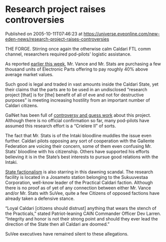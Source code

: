 # Research project raises controversies
Published on 2005-10-11T07:46:23 at https://universe.eveonline.com/new-eden-news/research-project-raises-controversies

THE FORGE. Stirring once again the otherwise calm Caldari FTL comm channel, researchers required pod-pilots' logistic assistance.   
  
As reported [earlier this week](http://myeve.eve-online.com/news.asp?a=single&nid=931&tid=6), Mr. Vance and Mr. Stats are purchasing a few thousand units of Electronic Parts offering to pay roughly 40% above average market values.   
  
Such good is legal and traded in vast amounts inside the Caldari State, yet their claims that the parts are to be used in an undisclosed “research project [that] is for [the] benefit of all of eve and not for destructive purposes” is meeting increasing hostility from an important number of Caldari citizens.   
  
GalNet has been full of [controversy and guess work](http://myeve.eve-online.com/ingameboard.asp?a=topic&threadID=234091) about this project. Although there is no official confirmation so far, many pod-pilots have assumed this research effort is a “Crielere II” of sorts.   
  
The fact that Mr. Stats is of the Intaki bloodline muddles the issue even further. Caldari pilots opposing any sort of cooperation with the Gallente Federation are voicing their concern, some of them even confusing Mr. Stats’ bloodline with his citizenship. Others have supported his efforts believing it is in the State’s best interests to pursue good relations with the Intaki.   
  
[State factionalism](http://www.eve-online.com/background/potw/03-dec-01.asp) is also starring in this dawning scandal. The research facility is located in a Josameto station belonging to the Sukuuvestaa Corporation, well-know leader of the Practical Caldari faction. Although there is no proof as of yet of any connection between either Mr. Vance and/or Mr. Stats with SuVee, quite a few Citizens of opposed factions have already taken a defensive stance.   
  
“Loyal Caldari [citizens should distrust] anything that wears the stench of the Practicals,” stated Patriot-leaning CAIN Commander Officer Dev Larren. “Integrity and honor is not their strong point and should they ever lead the direction of the State then all Caldari are doomed.”   
  
SuVee executives have remained silent to these allegations.
